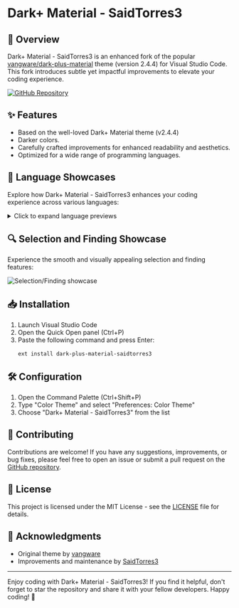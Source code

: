 # Dark+ Material - SaidTorres3

## 🚀 Overview

Dark+ Material - SaidTorres3 is an enhanced fork of the popular [vangware/dark-plus-material](https://github.com/vangware/dark-plus-material) theme (version 2.4.4) for Visual Studio Code. This fork introduces subtle yet impactful improvements to elevate your coding experience.

[![GitHub Repository](https://img.shields.io/badge/GitHub-saidtorres3%2Fdark--plus--material-blue?style=flat-square&logo=github)](https://github.com/saidtorres3/dark-plus-material)

## ✨ Features

- Based on the well-loved Dark+ Material theme (v2.4.4)
- Darker colors.
- Carefully crafted improvements for enhanced readability and aesthetics.
- Optimized for a wide range of programming languages.

## 🎨 Language Showcases

Explore how Dark+ Material - SaidTorres3 enhances your coding experience across various languages:

<details>
<summary>Click to expand language previews</summary>

### JavaScript

![JavaScript example](https://raw.githubusercontent.com/saidtorres3/dark-plus-material/main/screenshots/javascript.png)

### HTML/CSS

![HTML/CSS example](https://raw.githubusercontent.com/saidtorres3/dark-plus-material/main/screenshots/html.png)

### TypeScript

![TypeScript example](https://raw.githubusercontent.com/saidtorres3/dark-plus-material/main/screenshots/typescript.png)

### Python

![Python example](https://raw.githubusercontent.com/saidtorres3/dark-plus-material/main/screenshots/python.png)

### C++

![C++ example](https://raw.githubusercontent.com/saidtorres3/dark-plus-material/main/screenshots/cpp.png)

### Go

![Go example](https://raw.githubusercontent.com/saidtorres3/dark-plus-material/main/screenshots/go.png)

### Java

![Java example](https://raw.githubusercontent.com/saidtorres3/dark-plus-material/main/screenshots/java.png)

### Ruby

![Ruby example](https://raw.githubusercontent.com/saidtorres3/dark-plus-material/main/screenshots/ruby.png)

### SQL

![SQL example](https://raw.githubusercontent.com/saidtorres3/dark-plus-material/main/screenshots/sql.png)

### Plain Text

![Plain Text example](https://raw.githubusercontent.com/saidtorres3/dark-plus-material/main/screenshots/txt.png)

</details>

## 🔍 Selection and Finding Showcase

Experience the smooth and visually appealing selection and finding features:

![Selection/Finding showcase](https://raw.githubusercontent.com/saidtorres3/dark-plus-material/main/screenshots/selection.gif)

## 📥 Installation

1. Launch Visual Studio Code
2. Open the Quick Open panel (Ctrl+P)
3. Paste the following command and press Enter:
   ```
   ext install dark-plus-material-saidtorres3
   ```

## 🛠 Configuration

1. Open the Command Palette (Ctrl+Shift+P)
2. Type "Color Theme" and select "Preferences: Color Theme"
3. Choose "Dark+ Material - SaidTorres3" from the list

## 🤝 Contributing

Contributions are welcome! If you have any suggestions, improvements, or bug fixes, please feel free to open an issue or submit a pull request on the [GitHub repository](https://github.com/saidtorres3/dark-plus-material).

## 📄 License

This project is licensed under the MIT License - see the [LICENSE](LICENSE) file for details.

## 🙏 Acknowledgments

- Original theme by [vangware](https://github.com/vangware)
- Improvements and maintenance by [SaidTorres3](https://github.com/saidtorres3)

---

Enjoy coding with Dark+ Material - SaidTorres3! If you find it helpful, don't forget to star the repository and share it with your fellow developers. Happy coding! 🎉

